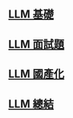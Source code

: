 


## [LLM 基礎](https://github.com/liguodongiot/llm-action/tree/main/docs/llm-base)



## [LLM 面試題](https://github.com/liguodongiot/llm-action/tree/main/docs/llm_interview)



## [LLM 國產化](https://github.com/liguodongiot/llm-action/tree/main/docs/llm_localization)


## [LLM 總結](https://github.com/liguodongiot/llm-action/tree/main/docs/llm_summarize)
